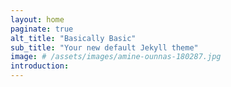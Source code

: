 ```yaml
---
layout: home
paginate: true
alt_title: "Basically Basic"
sub_title: "Your new default Jekyll theme"
image: # /assets/images/amine-ounnas-180287.jpg
introduction:
---
```

